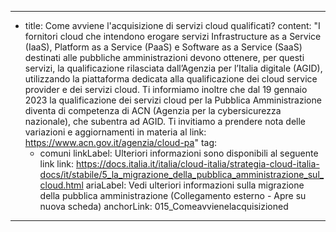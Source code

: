 ---
  - title: Come avviene l'acquisizione di servizi cloud qualificati?
    content: "I fornitori cloud che intendono erogare servizi Infrastructure as a Service (IaaS), Platform as a Service (PaaS) e Software as a Service (SaaS) destinati alle pubbliche amministrazioni devono ottenere, per questi servizi, la qualificazione rilasciata dall’Agenzia per l’Italia digitale (AGID), utilizzando la piattaforma dedicata alla qualificazione dei cloud service provider e dei servizi cloud. Ti informiamo inoltre che dal 19 gennaio 2023 la qualificazione dei servizi cloud per la Pubblica Amministrazione diventa di competenza di ACN (Agenzia per la cybersicurezza nazionale), che subentra ad AGID. Ti invitiamo a prendere nota delle variazioni e aggiornamenti in materia al link: https://www.acn.gov.it/agenzia/cloud-pa"
    tag:
      - comuni
    linkLabel: Ulteriori informazioni sono disponibili al seguente link
    link: https://docs.italia.it/italia/cloud-italia/strategia-cloud-italia-docs/it/stabile/5_la_migrazione_della_pubblica_amministrazione_sul_cloud.html
    ariaLabel: Vedi ulteriori informazioni sulla migrazione della pubblica amministrazione (Collegamento esterno - Apre su nuova scheda)
    anchorLink: 015_Comeavvienelacquisizioned
---